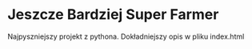 # Jeszcze Bardziej Super Farmer

Najpyszniejszy projekt z pythona. 
Dokładniejszy opis w pliku index.html
